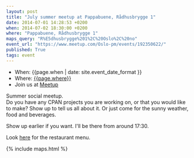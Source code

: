 ```yaml
---
layout: post
title: "July summer meetup at Pappabuene, Rådhusbr­ygge 1"
date: 2014-07-01 14:28:53 +0200
when: 2014-07-02 18:30:00 +0200
where: "Pappabuene, Rådhusbrygge 1"
maps_query: "R%E5dhusbrygge%201%2C%20Oslo%2C%20no"
event_url: "https://www.meetup.com/Oslo-pm/events/192350622/"
published: True
tags: event
---
```


* When: {{page.when | date: site.event_date_format }}
* Where: [{{page.where}}]({{site.maps_url}}{{page.maps_query}})
* Join us at [Meetup]({{page.event_url}})

Summer social meetup.<br>Do you have any CPAN projects you are working on, or that you would like to make? Show up to tell us all about it. Or just come for the sunny weather, food and beverages.

Show up earlier if you want. I&#39;ll be there from around 17:30.

Look <a href="http://www.pappabuene.no/">here</a> for the restaurant menu.

{% include maps.html %}